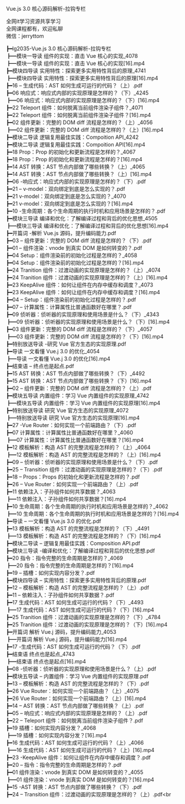 Vue.js 3.0 核心源码解析-拉钩专栏

全网it学习资源共享学习<br>全网课程都有，欢迎私聊<br>微信：jerryttom<br>

┣━lg2035-Vue.js 3.0 核心源码解析-拉钩专栏<br> ┣━模块一导读 组件的实现：直击 Vue 核心的实现_4078<br> ┣━模块一导读 组件的实现：直击 Vue 核心的实现[16].mp4<br> ┣━模块四导读 实用特性：探索更多实用特性背后的原理_4741<br> ┣━模块四导读 实用特性：探索更多实用特性背后的原理[16].mp4<br> ┣━16 – 生成代码：AST 如何生成可运行的代码？（上）.pdf<br> ┣━06 响应式：响应式内部的实现原理是怎样的？（下）_4245<br> ┣━06 响应式：响应式内部的实现原理是怎样的？（下）[16].mp4<br> ┣━22 Teleport 组件：如何脱离当前组件渲染子组件？_4071<br> ┣━22 Teleport 组件：如何脱离当前组件渲染子组件？[16].mp4<br> ┣━02 组件更新：完整的 DOM diff 流程是怎样的？（上）_4056<br> ┣━02 组件更新：完整的 DOM diff 流程是怎样的？（上）[16].mp4<br> ┣━模块二导读 逻辑复用最佳实践：Compoition API_4242<br> ┣━模块二导读 逻辑复用最佳实践：Compoition API[16].mp4<br> ┣━18 Prop：Prop 的初始化和更新流程是怎样的？_4067<br> ┣━18 Prop：Prop 的初始化和更新流程是怎样的？[16].mp4<br> ┣━14 AST 转换：AST 节点内部做了哪些转换？（上）_4065<br> ┣━14 AST 转换：AST 节点内部做了哪些转换？（上）[16].mp4<br> ┣━06 -响应式：响应式内部的实现原理是怎样的？（下）.pdf<br> ┣━21 – v-model：双向绑定到底是怎么实现的？.pdf<br> ┣━21 v-model：双向绑定到底是怎么实现的？_4070<br> ┣━21 v-model：双向绑定到底是怎么实现的？[16].mp4<br> ┣━10 -生命周期：各个生命周期的执行时机和应用场景是怎样的？.pdf<br> ┣━模块三导读 编译和优化：了解编译过程和背后的优化思想_4505<br> ┣━模块三导读 编译和优化：了解编译过程和背后的优化思想[16].mp4<br> ┣━开篇词 -解析 Vue.js 源码，提升编码能力.pdf<br> ┣━03 – 组件更新：完整的 DOM diff 流程是怎样的？（下）.pdf<br> ┣━01 – 组件渲染：vnode 到真实 DOM 是如何转变的？.pdf<br> ┣━04 Setup：组件渲染前的初始化过程是怎样的？_4058<br> ┣━04 Setup：组件渲染前的初始化过程是怎样的？[16].mp4<br> ┣━24 Tranition 组件：过渡动画的实现原理是怎样的？（上）_4074<br> ┣━24 Tranition 组件：过渡动画的实现原理是怎样的？（上）[16].mp4<br> ┣━23 KeepAlive 组件：如何让组件在内存中缓存和调度？_4073<br> ┣━23 KeepAlive 组件：如何让组件在内存中缓存和调度？[16].mp4<br> ┣━04 – Setup：组件渲染前的初始化过程是怎样的？.pdf<br> ┣━07 – 计算属性：计算属性比普通函数好在哪里？.pdf<br> ┣━09 侦听器：侦听器的实现原理和使用场景是什么？（下）_4343<br> ┣━09 侦听器：侦听器的实现原理和使用场景是什么？（下）[16].mp4<br> ┣━03 组件更新：完整的 DOM diff 流程是怎样的？（下）_4057<br> ┣━03 组件更新：完整的 DOM diff 流程是怎样的？（下）[16].mp4<br> ┣━特别放送导读 -研究 Vue 官方生态的实现原理.pdf<br> ┣━导读 一文看懂 Vue.j 3.0 的优化_4054<br> ┣━导读 一文看懂 Vue.j 3.0 的优化[16].mp4<br> ┣━结束语 – 终点也是起点.pdf<br> ┣━15 AST 转换：AST 节点内部做了哪些转换？（下）_4492<br> ┣━15 AST 转换：AST 节点内部做了哪些转换？（下）[16].mp4<br> ┣━02 – 组件更新：完整的 DOM diff 流程是怎样的？（上）.pdf<br> ┣━模块五导读 内置组件：学习 Vue 内置组件的实现原理_4742<br> ┣━模块五导读 内置组件：学习 Vue 内置组件的实现原理[16].mp4<br> ┣━特别放送导读 研究 Vue 官方生态的实现原理_4072<br> ┣━特别放送导读 研究 Vue 官方生态的实现原理[16].mp4<br> ┣━27 -Vue Router：如何实现一个前端路由？（下）.pdf<br> ┣━07 计算属性：计算属性比普通函数好在哪里？_4060<br> ┣━07 计算属性：计算属性比普通函数好在哪里？[16].mp4<br> ┣━12 模板解析：构造 AST 的完整流程是怎样的？（上）_4064<br> ┣━12 模板解析：构造 AST 的完整流程是怎样的？（上）[16].mp4<br> ┣━09 – 侦听器：侦听器的实现原理和使用场景是什么？（下）.pdf<br> ┣━25 – Transition 组件：过渡动画的实现原理是怎样的？（下）.pdf<br> ┣━18 – Props：Props 的初始化和更新流程是怎样的？.pdf<br> ┣━26 – Vue Router：如何实现一个前端路由？（上）.pdf<br> ┣━11 依赖注入：子孙组件如何共享数据？_4063<br> ┣━11 依赖注入：子孙组件如何共享数据？[16].mp4<br> ┣━10 生命周期：各个生命周期的执行时机和应用场景是怎样的？_4062<br> ┣━10 生命周期：各个生命周期的执行时机和应用场景是怎样的？[16].mp4<br> ┣━导读 – 一文看懂 Vue.js 3.0 的优化.pdf<br> ┣━13 模板解析：构造 AST 的完整流程是怎样的？（下）_4491<br> ┣━13 模板解析：构造 AST 的完整流程是怎样的？（下）[16].mp4<br> ┣━模块二导读 – 逻辑复用最佳实践：Composition API.pdf<br> ┣━模块三导读 -编译和优化：了解编译过程和背后的优化思想.pdf<br> ┣━20 指令：指令完整的生命周期是怎样的？_4069<br> ┣━20 指令：指令完整的生命周期是怎样的？[16].mp4<br> ┣━19 – 插槽：如何实现内容分发？.pdf<br> ┣━模块四导读 – 实用特性：探索更多实用特性背后的原理.pdf<br> ┣━12 – 模板解析：构造 AST 的完整流程是怎样的？（上）.pdf<br> ┣━11 – 依赖注入：子孙组件如何共享数据？.pdf<br> ┣━17 生成代码：AST 如何生成可运行的代码？（下）_4493<br> ┣━17 生成代码：AST 如何生成可运行的代码？（下）[16].mp4<br> ┣━25 Tranition 组件：过渡动画的实现原理是怎样的？（下）_4784<br> ┣━25 Tranition 组件：过渡动画的实现原理是怎样的？（下）[16].mp4<br> ┣━开篇词 解析 Vue.j 源码，提升编码能力_4053<br> ┣━开篇词 解析 Vue.j 源码，提升编码能力[16].mp4<br> ┣━17 -生成代码：AST 如何生成可运行的代码？（下）.pdf<br> ┣━结束语 终点也是起点_4743<br> ┣━结束语 终点也是起点[16].mp4<br> ┣━08 -侦听器：侦听器的实现原理和使用场景是什么？（上）.pdf<br> ┣━模块五导读 – 内置组件：学习 Vue 内置组件的实现原理.pdf<br> ┣━13 – 模板解析：构造 AST 的完整流程是怎样的？（下）.pdf<br> ┣━26 Vue Router：如何实现一个前端路由？（上）_4075<br> ┣━26 Vue Router：如何实现一个前端路由？（上）[16].mp4<br> ┣━14 – AST 转换：AST 节点内部做了哪些转换？（上）.pdf<br> ┣━05 – 响应式：响应式内部的实现原理是怎样的？（上）.pdf<br> ┣━22 – Teleport 组件：如何脱离当前组件渲染子组件？.pdf<br> ┣━19 插槽：如何实现内容分发？_4068<br> ┣━19 插槽：如何实现内容分发？[16].mp4<br> ┣━16 生成代码：AST 如何生成可运行的代码？（上）_4066<br> ┣━16 生成代码：AST 如何生成可运行的代码？（上）[16].mp4<br> ┣━23 -KeepAlive 组件：如何让组件在内存中缓存和调度？.pdf<br> ┣━20 – 指令：指令完整的生命周期是怎样的？.pdf<br> ┣━01 组件渲染：vnode 到真实 DOM 是如何转变的？_4055<br> ┣━01 组件渲染：vnode 到真实 DOM 是如何转变的？[16].mp4<br> ┣━15 -AST 转换：AST 节点内部做了哪些转换？（下）.pdf<br> ┣━24 – Transition 组件：过渡动画的实现原理是怎样的？（上）.pdf<br